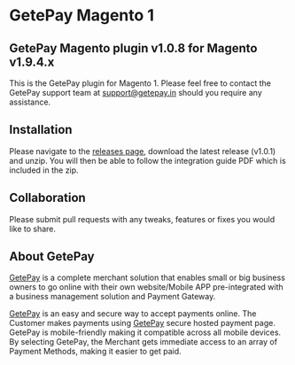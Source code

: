 # GetePay Magento 1
## GetePay Magento plugin v1.0.8 for Magento v1.9.4.x

This is the GetePay plugin for Magento 1. Please feel free to contact the GetePay support team at support@getepay.in should you require any assistance.

## Installation

Please navigate to the [releases page](https://github.com/monusinghlodhi/getepay-magento-1/releases), download the latest release (v1.0.1) and unzip. You will then be able to follow the integration guide PDF which is included in the zip.

## Collaboration

Please submit pull requests with any tweaks, features or fixes you would like to share.

## About GetePay

[GetePay](https://getepay.in/payment/) is a complete merchant solution that enables small or big business owners to go online with their own website/Mobile APP pre-integrated with a business management solution and Payment Gateway.

[GetePay](https://getepay.in/payment/) is an easy and secure way to accept payments online. The Customer makes payments using [GetePay](https://getepay.in/payment/) secure hosted payment page. GetePay is mobile-friendly making it compatible across all mobile devices. By selecting GetePay, the Merchant gets immediate access to an array of Payment Methods, making it easier to get paid.